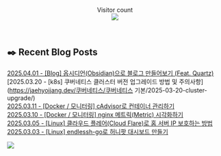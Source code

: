 
<p align="center">
    Visitor count<br>
    <img src="https://profile-counter.glitch.me/JaehyoJJAng/count.svg" />
</p>

<br>

## ✒️ Recent Blog Posts
[2025.04.01 - [Blog] 옵시디언(Obsidian)으로 블로그 만들어보기 (Feat. Quartz)](https://jaehyojjang.dev/블로그구축/quartz/) <br/>
[2025.03.20 - [k8s] 쿠버네티스 클러스터 버전 업그레이드 방법 및 주의사항](https://jaehyojjang.dev/쿠버네티스/쿠버네티스 기본/2025-03-20-cluster-upgrade/) <br/>
[2025.03.11 - [Docker / 모니터링] cAdvisor로 컨테이너 관리하기](https://jaehyojjang.dev/모니터링/cAdvisor/) <br/>
[2025.03.10 - [Docker / 모니터링] nginx 메트릭(Metric) 시각화하기](https://jaehyojjang.dev/모니터링/grafana-nginx-exporter/) <br/>
[2025.03.05 - [Linux] 클라우드 플레어(Cloud Flare)로 홈 서버 IP 보호하는 방법](https://jaehyojjang.dev/리눅스서버/리눅스/cloudflare-proxy/) <br/>
[2025.03.03 - [Linux] endlessh-go로 허니팟 대시보드 만들기](https://jaehyojjang.dev/리눅스서버/리눅스/endlessh-honeypot/) <br/>


<img src="https://img.shields.io/badge/최근%20배포일-2025/07/09_00:27-%23121212?style=flat">